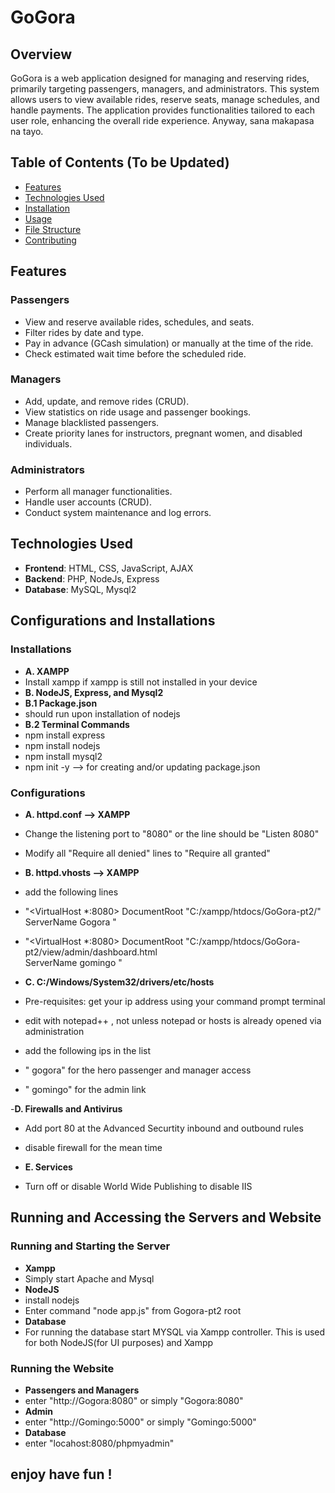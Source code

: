 # GoGora 

## Overview
GoGora is a web application designed for managing and reserving rides, primarily targeting passengers, managers, and administrators.
This system allows users to view available rides, reserve seats, manage schedules, and handle payments. 
The application provides functionalities tailored to each user role, enhancing the overall ride experience.
Anyway, sana makapasa na tayo. 

## Table of Contents (To be Updated) 
- [Features](#features)
- [Technologies Used](#technologies-used)
- [Installation](#installation)
- [Usage](#usage)
- [File Structure](#file-structure)
- [Contributing](#contributing)


## Features
### Passengers
- View and reserve available rides, schedules, and seats.
- Filter rides by date and type.
- Pay in advance (GCash simulation) or manually at the time of the ride.
- Check estimated wait time before the scheduled ride.

### Managers
- Add, update, and remove rides (CRUD).
- View statistics on ride usage and passenger bookings.
- Manage blacklisted passengers.
- Create priority lanes for instructors, pregnant women, and disabled individuals.

### Administrators
- Perform all manager functionalities.
- Handle user accounts (CRUD).
- Conduct system maintenance and log errors.

## Technologies Used
- **Frontend**: HTML, CSS, JavaScript, AJAX
- **Backend**: PHP, NodeJs, Express
- **Database**: MySQL, Mysql2

## Configurations and Installations
### Installations
- **A. XAMPP**
- Install xampp if xampp is still not installed in your device
- **B. NodeJS, Express, and Mysql2**
- **B.1 Package.json**
- should run upon installation of nodejs
- **B.2 Terminal Commands**
- npm install express
- npm install nodejs
- npm install mysql2
- npm init -y --> for creating and/or updating package.json

### Configurations
- **A. httpd.conf --> XAMPP**
- Change the listening port to "8080" or the line should be "Listen 8080"
- Modify all "Require all denied" lines to "Require all granted"

- **B. httpd.vhosts --> XAMPP**
- add the following lines 
- "<VirtualHost *:8080>
    DocumentRoot "C:/xampp/htdocs/GoGora-pt2/"
    ServerName Gogora
    </VirtualHost>" 
- "<VirtualHost *:8080>
   DocumentRoot "C:/xampp/htdocs/GoGora-pt2/view/admin/dashboard.html    
   ServerName gomingo
 </VirtualHost>" 

- **C. C:/Windows/System32/drivers/etc/hosts**
- Pre-requisites: get your ip address using your command prompt terminal
- edit with notepad++ , not unless notepad or hosts is already opened via administration 
- add the following ips in the list
- "<your ip address> gogora" for the hero passenger and manager access
- "<your ip address> gomingo" for the admin link

-**D. Firewalls and Antivirus**
 - Add port 80 at the Advanced Securtity inbound and outbound rules
 - disable firewall for the mean time

 - **E. Services**
 - Turn off or disable World Wide Publishing to disable IIS

## Running and Accessing the Servers and Website
### Running and Starting the Server
- **Xampp**
- Simply start Apache and Mysql
- **NodeJS**
- install nodejs <instructions found below>
- Enter command "node app.js" from Gogora-pt2 root
- **Database**
- For running the database start MYSQL via Xampp controller. This is used for both NodeJS(for UI purposes) and Xampp

### Running the Website
- **Passengers and Managers**
- enter "http://Gogora:8080" or simply "Gogora:8080"
- **Admin**
- enter "http://Gomingo:5000" or simply "Gomingo:5000"
- **Database**
- enter "locahost:8080/phpmyadmin"

## enjoy have fun !


